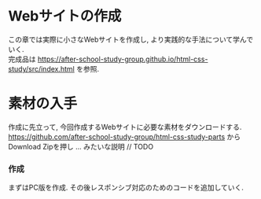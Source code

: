 # Webサイトの作成
この章では実際に小さなWebサイトを作成し, より実践的な手法について学んでいく.  
完成品は https://after-school-study-group.github.io/html-css-study/src/index.html を参照.

# 素材の入手
作成に先立って, 今回作成するWebサイトに必要な素材をダウンロードする.  
https://github.com/after-school-study-group/html-css-study-parts からDownload Zipを押し ... みたいな説明
// TODO

### 作成

まずはPC版を作成. その後レスポンシブ対応のためのコードを追加していく.
